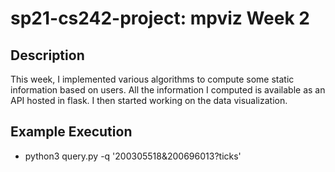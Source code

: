 # sp21-cs242-project: mpviz Week 2

## Description

This week, I implemented various algorithms to compute some static information based on users. All the information I computed is available as an API hosted in flask. I then started working on the data visualization.

## Example Execution

- python3 query.py -q '200305518&200696013?ticks'

